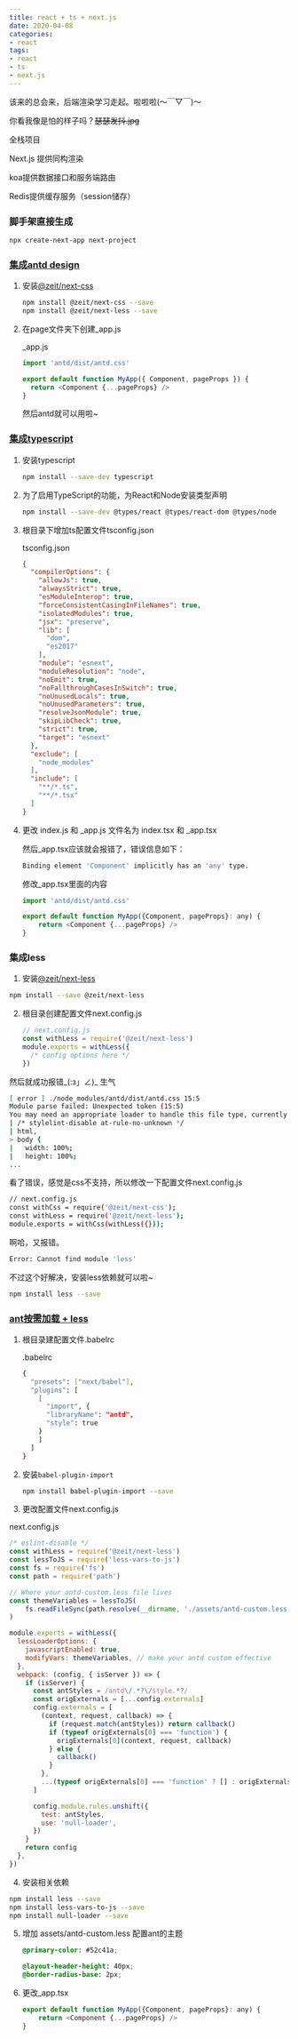 ```yaml
---
title: react + ts + next.js
date: 2020-04-08
categories:
- react
tags:
- react
- ts
- next.js
---
```




该来的总会来，后端渲染学习走起。啦啦啦(～￣▽￣)～ 

你看我像是怕的样子吗？~~瑟瑟发抖.jpg~~



全栈项目

Next.js 提供同构渲染

koa提供数据接口和服务端路由

Redis提供缓存服务（session储存）



### 脚手架直接生成

```bash
npx create-next-app next-project  
```



### [集成antd design](https://github.com/zeit/next.js/tree/canary/examples/with-ant-design)

1. 安装[@zeit/next-css](https://github.com/zeit/next.js/tree/canary/examples/basic-css)

   ```bash
   npm install @zeit/next-css --save
   npm install @zeit/next-less --save
   ```

   

2. 在page文件夹下创建_app.js

   _app.js

   ```js
   import 'antd/dist/antd.css'
   
   export default function MyApp({ Component, pageProps }) {
     return <Component {...pageProps} />
   }
   ```
   然后antd就可以用啦~



### [集成typescript](https://github.com/zeit/next.js/tree/canary/examples/with-typescript)

1. 安装typescript

   ```bash
   npm install --save-dev typescript
   ```

2. 为了启用TypeScript的功能，为React和Node安装类型声明

   ```bash
   npm install --save-dev @types/react @types/react-dom @types/node
   ```
   
3. 根目录下增加ts配置文件tsconfig.json

   tsconfig.json
   ```json
   {
     "compilerOptions": {
       "allowJs": true,
       "alwaysStrict": true,
       "esModuleInterop": true,
       "forceConsistentCasingInFileNames": true,
       "isolatedModules": true,
       "jsx": "preserve",
       "lib": [
         "dom",
         "es2017"
       ],
       "module": "esnext",
       "moduleResolution": "node",
       "noEmit": true,
       "noFallthroughCasesInSwitch": true,
       "noUnusedLocals": true,
       "noUnusedParameters": true,
       "resolveJsonModule": true,
       "skipLibCheck": true,
       "strict": true,
       "target": "esnext"
     },
     "exclude": [
       "node_modules"
     ],
     "include": [
       "**/*.ts",
       "**/*.tsx"
     ]
   }
   ```

4. 更改 index.js 和 _app.js 文件名为 index.tsx 和 _app.tsx

   然后_app.tsx应该就会报错了，错误信息如下：

   ```bash
   Binding element 'Component' implicitly has an 'any' type.
   ```
   修改_app.tsx里面的内容
   ```js
   import 'antd/dist/antd.css'
   
   export default function MyApp({Component, pageProps}: any) {
       return <Component {...pageProps} />
   }
   ```



### 集成less

1. 安装[@zeit/next-less](https://github.com/zeit/next-plugins/tree/master/packages/next-less)

```bash
npm install --save @zeit/next-less
```

2. 根目录创建配置文件next.config.js

   ```js
   // next.config.js
   const withLess = require('@zeit/next-less')
   module.exports = withLess({
     /* config options here */
   })
   ```

然后就成功报错_(:з」∠)_ 生气

```bash
[ error ] ./node_modules/antd/dist/antd.css 15:5
Module parse failed: Unexpected token (15:5)
You may need an appropriate loader to handle this file type, currently no loaders are configured to process this file. See https://webpack.js.org/concepts#loaders
| /* stylelint-disable at-rule-no-unknown */
| html,
> body {
|   width: 100%;
|   height: 100%;
...
```

 看了错误，感觉是css不支持，所以修改一下配置文件next.config.js

```bash
// next.config.js
const withCss = require('@zeit/next-css');
const withLess = require('@zeit/next-less');
module.exports = withCss(withLess({}));
```

啊哈，又报错。

```bash
Error: Cannot find module 'less'
```

不过这个好解决，安装less依赖就可以啦~
```bash
npm install less --save
```



### [ant按需加载 + less](https://github.com/zeit/next.js/tree/canary/examples/with-ant-design-less)

1. 根目录建配置文件.babelrc

   .babelrc
   
   ```bash
   {
     "presets": ["next/babel"],
     "plugins": [
       [
         "import", {
         "libraryName": "antd",
         "style": true
       }
       ]
     ]
   }
   ```
   
2. 安装`babel-plugin-import`

   ```bash
   npm install babel-plugin-import --save
   ```


3. 更改配置文件next.config.js

  next.config.js

  ```js
  /* eslint-disable */
  const withLess = require('@zeit/next-less')
  const lessToJS = require('less-vars-to-js')
  const fs = require('fs')
  const path = require('path')
  
  // Where your antd-custom.less file lives
  const themeVariables = lessToJS(
      fs.readFileSync(path.resolve(__dirname, './assets/antd-custom.less'), 'utf8')
  )
  
  module.exports = withLess({
    lessLoaderOptions: {
      javascriptEnabled: true,
      modifyVars: themeVariables, // make your antd custom effective
    },
    webpack: (config, { isServer }) => {
      if (isServer) {
        const antStyles = /antd\/.*?\/style.*?/
        const origExternals = [...config.externals]
        config.externals = [
          (context, request, callback) => {
            if (request.match(antStyles)) return callback()
            if (typeof origExternals[0] === 'function') {
              origExternals[0](context, request, callback)
            } else {
              callback()
            }
          },
          ...(typeof origExternals[0] === 'function' ? [] : origExternals),
        ]
  
        config.module.rules.unshift({
          test: antStyles,
          use: 'null-loader',
        })
      }
      return config
    },
  })
  ```

4. 安装相关依赖
  ```bash
  npm install less --save
  npm install less-vars-to-js --save 
  npm install null-loader --save
  ```

5. 增加 assets/antd-custom.less 配置ant的主题
	```css
	@primary-color: #52c41a;
	
	@layout-header-height: 40px;
	@border-radius-base: 2px;
	
	```
	
6. 更改_app.tsx
	```js
	export default function MyApp({Component, pageProps}: any) {
	    return <Component {...pageProps} />
	}
	```

















